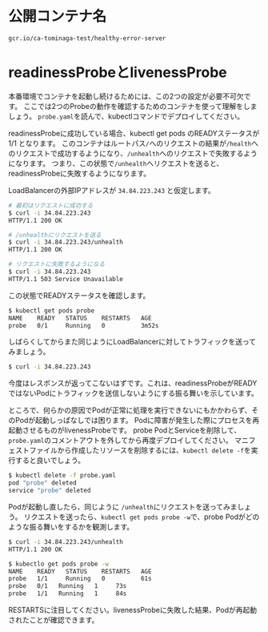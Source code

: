 # 公開コンテナ名
`gcr.io/ca-tominaga-test/healthy-error-server`

# readinessProbeとlivenessProbe

本番環境でコンテナを起動し続けるためには、この2つの設定が必要不可欠です。
ここでは2つのProbeの動作を確認するためのコンテナを使って理解をしましょう。
`probe.yaml`を読んで、kubectlコマンドでデプロイしてください。

readinessProbeに成功している場合、kubectl get pods のREADYステータスが 1/1 となります。
このコンテナはルートパス`/`へのリクエストの結果が`/health`へのリクエストで成功するようになり、`/unhealth`へのリクエストで失敗するようになります。
つまり、この状態で`/unhealth`へリクエストを送ると、readinessProbeに失敗するようになります。

LoadBalancerの外部IPアドレスが `34.84.223.243` と仮定します。

```sh
# 最初はリクエストに成功する
$ curl -i 34.84.223.243
HTTP/1.1 200 OK

# /unhealthにリクエストを送る
$ curl -i 34.84.223.243/unhealth
HTTP/1.1 200 OK

# リクエストに失敗するようになる
$ curl -i 34.84.223.243
HTTP/1.1 503 Service Unavailable
```

この状態でREADYステータスを確認します。

```sh
$ kubectl get pods probe
NAME    READY   STATUS    RESTARTS   AGE
probe   0/1     Running   0          3m52s
```

しばらくしてからまた同じようにLoadBalancerに対してトラフィックを送ってみましょう。

```sh
$ curl -i 34.84.223.243
```

今度はレスポンスが返ってこないはずです。これは、readinessProbeがREADYではないPodにトラフィックを送信しないようにする振る舞いを示しています。

ところで、何らかの原因でPodが正常に処理を実行できないにもかかわらず、そのPodが起動しっぱなしでは困ります。
Podに障害が発生した際にプロセスを再起動させるものがlivenessProbeです。
probe PodとServiceを削除して、`probe.yaml`のコメントアウトを外してから再度デプロイしてください。
マニフェストファイルから作成したリソースを削除するには、`kubectl delete -f`を実行すると良いでしょう。

```sh
$ kubectl delete -f probe.yaml
pod "probe" deleted
service "probe" deleted
```

Podが起動し直したら、同じように `/unhealth`にリクエストを送ってみましょう。
リクエストを送ったら、`kubectl get pods probe -w`で、probe Podがどのような振る舞いをするかを観測します。

```sh
$ curl -i 34.84.223.243/unhealth
HTTP/1.1 200 OK

$ kubectlo get pods probe -w
NAME    READY   STATUS    RESTARTS   AGE
probe   1/1     Running   0          61s
probe   0/1   Running   1     73s
probe   1/1   Running   1     84s
```

RESTARTSに注目してください。livenessProbeに失敗した結果、Podが再起動されたことが確認できます。
